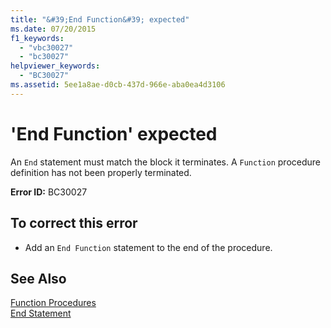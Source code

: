 ```yaml
---
title: "&#39;End Function&#39; expected"
ms.date: 07/20/2015
f1_keywords: 
  - "vbc30027"
  - "bc30027"
helpviewer_keywords: 
  - "BC30027"
ms.assetid: 5ee1a8ae-d0cb-437d-966e-aba0ea4d3106
---
```

# &#39;End Function&#39; expected
An `End` statement must match the block it terminates. A `Function` procedure definition has not been properly terminated.  
  
 **Error ID:** BC30027  
  
## To correct this error  
  
-   Add an `End Function` statement to the end of the procedure.  
  
## See Also  
 [Function Procedures](../../visual-basic/programming-guide/language-features/procedures/function-procedures.md)  
 [End Statement](../../visual-basic/language-reference/statements/end-statement.md)

